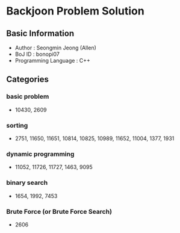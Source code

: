 # Backjoon Problem Solution

## Basic Information
- Author : Seongmin Jeong (Allen)
- BoJ ID : bonopi07
- Programming Language : C++

## Categories

### basic problem
- 10430, 2609

### sorting
- 2751, 11650, 11651, 10814, 10825, 10989, 11652, 11004, 1377, 1931

### dynamic programming
- 11052, 11726, 11727, 1463, 9095

### binary search
- 1654, 1992, 7453

### Brute Force (or Brute Force Search)
- 2606